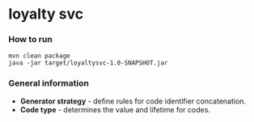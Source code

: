 # loyalty svc

### How to run

    mvn clean package
    java -jar target/loyaltysvc-1.0-SNAPSHOT.jar

### General information

* **Generator strategy** - define rules for code identifier concatenation.
* **Code type** - determines the value and lifetime for codes.